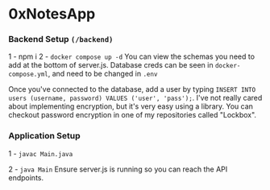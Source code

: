 # 0xNotesApp

### Backend Setup `(/backend)`
1 - npm i
2 - `docker compose up -d`
You can view the schemas you need to add at the bottom of server.js.
Database creds can be seen in `docker-compose.yml`, and need to be changed in `.env`

Once you've connected to the database, add a user by typing `INSERT INTO users (username, password) VALUES ('user', 'pass');`. I've not really cared about implementing encryption, but it's very easy using a library. You can checkout password encryption in one of my repositories called "Lockbox".

### Application Setup
1 - `javac Main.java`

2 - `java Main`
Ensure server.js is running so you can reach the API endpoints.
